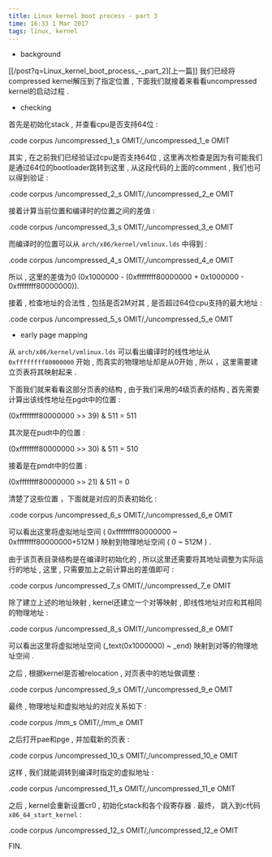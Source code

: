 ```yaml
---
title: Linux kernel boot process - part 3
time: 16:33 1 Mar 2017
tags: linux, kernel
---
```


* background

[[/post?q=Linux_kernel_boot_process_-_part_2][上一篇]]
我们已经将compressed kernel解压到了指定位置 , 
下面我们就接着来看看uncompressed kernel的启动过程 . 

* checking

首先是初始化stack , 并查看cpu是否支持64位 : 

.code corpus /uncompressed_1_s OMIT/,/uncompressed_1_e OMIT

其实 , 在之前我们已经验证过cpu是否支持64位 , 
这里再次检查是因为有可能我们是通过64位的bootloader跳转到这里 , 
从这段代码的上面的comment , 我们也可以得到验证 : 

.code corpus /uncompressed_2_s OMIT/,/uncompressed_2_e OMIT

接着计算当前位置和编译时的位置之间的差值 : 

.code corpus /uncompressed_3_s OMIT/,/uncompressed_3_e OMIT

而编译时的位置可以从 `arch/x86/kernel/vmlinux.lds` 中得到 : 

.code corpus /uncompressed_4_s OMIT/,/uncompressed_4_e OMIT

所以 , 这里的差值为0 (0x1000000 - (0xffffffff80000000 + 0x1000000 -
0xffffffff80000000)).

接着 , 检查地址的合法性 , 包括是否2M对其 , 是否超过64位cpu支持的最大地址 : 

.code corpus /uncompressed_5_s OMIT/,/uncompressed_5_e OMIT

* early page mapping

从 `arch/x86/kernel/vmlinux.lds` 可以看出编译时的线性地址从 `0xffffffff80000000`
开始 , 而真实的物理地址却是从0开始 , 
所以 ，这里需要建立页表将其映射起来 . 

下面我们就来看看这部分页表的结构 , 
由于我们采用的4级页表的结构 , 首先需要计算出该线性地址在pgdt中的位置 : 

(0xffffffff80000000 >> 39) & 511 = 511

其次是在pudt中的位置 : 

(0xffffffff80000000 >> 30) & 511 = 510

接着是在pmdt中的位置 : 

(0xffffffff80000000 >> 21) & 511 = 0

清楚了这些位置 ，下面就是对应的页表初始化 : 

.code corpus /uncompressed_6_s OMIT/,/uncompressed_6_e OMIT

可以看出这里将虚拟地址空间 ( 0xffffffff80000000 ~ 0xffffffff80000000+512M )
映射到物理地址空间 ( 0 ~ 512M ) .

由于该页表目录结构是在编译时初始化的 ,
所以这里还需要将其地址调整为实际运行的地址 , 
这里 , 只需要加上之前计算出的差值即可 : 

.code corpus /uncompressed_7_s OMIT/,/uncompressed_7_e OMIT

除了建立上述的地址映射 , kernel还建立一个对等映射 , 
即线性地址对应和其相同的物理地址 :

.code corpus /uncompressed_8_s OMIT/,/uncompressed_8_e OMIT

可以看出这里将虚拟地址空间 (_text(0x1000000) ~ _end) 映射到对等的物理地址空间 . 

之后 , 根据kernel是否被relocation , 对页表中的地址做调整 : 

.code corpus /uncompressed_9_s OMIT/,/uncompressed_9_e OMIT

最终 , 物理地址和虚拟地址的对应关系如下 : 

.code corpus /mm_s OMIT/,/mm_e OMIT

之后打开pae和pge , 并加载新的页表 : 

.code corpus /uncompressed_10_s OMIT/,/uncompressed_10_e OMIT

这样 , 我们就能调转到编译时指定的虚拟地址 : 

.code corpus /uncompressed_11_s OMIT/,/uncompressed_11_e OMIT

之后 , kernel会重新设置cr0 , 初始化stack和各个段寄存器 . 
最终， 跳入到c代码 `x86_64_start_kernel` : 

.code corpus /uncompressed_12_s OMIT/,/uncompressed_12_e OMIT

FIN.
